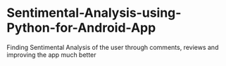 # Sentimental-Analysis-using-Python-for-Android-App
Finding Sentimental Analysis of the user through comments, reviews and improving the app much better
